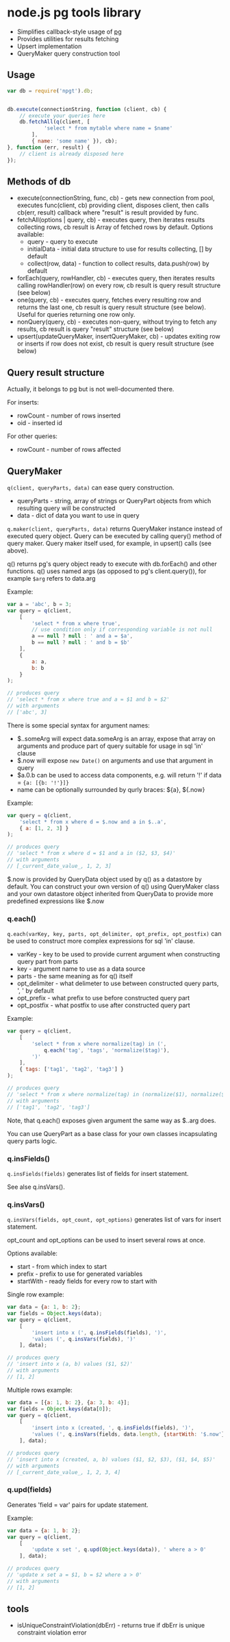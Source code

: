 # node.js pg tools library

* Simplifies callback-style usage of [pg](https://github.com/brianc/node-postgres)
* Provides utilities for results fetching
* Upsert implementation
* QueryMaker query construction tool

## Usage

```js
var db = require('npgt').db;


db.execute(connectionString, function (client, cb) {
	// execute your queries here
	db.fetchAll(q(client, [
			'select * from mytable where name = $name'
		],
		{ name: 'some name' }), cb);
}, function (err, result) {
	// client is already disposed here
});
```

## Methods of db

* execute(connectionString, func, cb) - gets new connection from pool, executes func(client, cb) providing client, disposes client, then calls cb(err, result) callback where "result" is result provided by func.
* fetchAll(options | query, cb) - executes query, then iterates results collecting rows, cb result is Array of fetched rows by default. Options available:
	* query - query to execute
	* initialData - initial data structure to use for results collecting, [] by default
	* collect(row, data) - function to collect results, data.push(row) by default
* forEach(query, rowHandler, cb) - executes query, then iterates results calling rowHandler(row) on every row, cb result is query result structure (see below)
* one(query, cb) - executes query, fetches every resulting row and returns the last one, cb result is query result structure (see below). Useful for queries returning one row only.
* nonQuery(query, cb) - executes non-query, without trying to fetch any results, cb result is query "result" structure (see below)
* upsert(updateQueryMaker, insertQueryMaker, cb) - updates exiting row or inserts if row does not exist, cb result is query result structure (see below)

## Query result structure

Actually, it belongs to pg but is not well-documented there.

For inserts:

* rowCount - number of rows inserted
* oid - inserted id

For other queries:

* rowCount - number of rows affected

## QueryMaker

`q(client, queryParts, data)` can ease query construction.

* queryParts - string, array of strings or QueryPart objects from which resulting query will be constructed
* data - dict of data you want to use in query

`q.maker(client, queryParts, data)` returns QueryMaker instance instead of executed query object. Query can be executed by calling query() method of query maker. Query maker itself used, for example, in upsert() calls (see above).

q() returns pg's query object ready to execute with db.forEach() and other functions.
q() uses named args (as opposed to pg's client.query()), for example `$arg` refers to data.arg

Example:

```js
var a = 'abc', b = 3;
var query = q(client,
	[
		'select * from x where true',
		// use condition only if corresponding variable is not null
		a == null ? null : ' and a = $a',
		b == null ? null : ' and b = $b'
	],
	{
		a: a,
		b: b
	}
);

// produces query
// 'select * from x where true and a = $1 and b = $2'
// with arguments
// ['abc', 3]
```

There is some special syntax for argument names:

* $..someArg will expect data.someArg is an array, expose that array on arguments and produce part of query suitable for usage in sql 'in' clause
* $.now will expose `new Date()` on arguments and use that argument in query
* $a.0.b can be used to access data components, e.g. will return '!' if data = `{a: [{b: '!'}]}`
* name can be optionally surrounded by qurly braces: ${a}, ${.now}

Example:

```js
var query = q(client,
	'select * from x where d = $.now and a in $..a',
	{ a: [1, 2, 3] }
);

// produces query
// 'select * from x where d = $1 and a in ($2, $3, $4)'
// with arguments
// [_current_date_value_, 1, 2, 3]
```

$.now is provided by QueryData object used by q() as a datastore by default. You can construct your own version of q() using QueryMaker class and your own datastore object inherited from QueryData to provide more predefined expressions like $.now

### q.each()

`q.each(varKey, key, parts, opt_delimiter, opt_prefix, opt_postfix)` can be used to construct more complex expressions for sql 'in' clause.

* varKey - key to be used to provide current argument when constructing query part from parts
* key - argument name to use as a data source
* parts - the same meaning as for q() itself
* opt_delimiter - what delimeter to use between constructed query parts, ', ' by default
* opt_prefix - what prefix to use before constructed query part
* opt_postfix - what postfix to use after constructed query part

Example:

```js
var query = q(client,
	[
		'select * from x where normalize(tag) in (',
			q.each('tag', 'tags', 'normalize($tag)'),
		')'
	],
	{ tags: ['tag1', 'tag2', 'tag3'] }
);

// produces query
// 'select * from x where normalize(tag) in (normalize($1), normalize($2), normalize($3)'
// with arguments
// ['tag1', 'tag2', 'tag3']
```

Note, that q.each() exposes given argument the same way as $..arg does.

You can use QueryPart as a base class for your own classes incapsulating query parts logic.

### q.insFields()

`q.insFields(fields)` generates list of fields for insert statement.

See alse q.insVars().

### q.insVars()

`q.insVars(fields, opt_count, opt_options)` generates list of vars for insert statement.

opt_count and opt_options can be used to insert several rows at once.

Options available:

* start - from which index to start
* prefix - prefix to use for generated variables
* startWith - ready fields for every row to start with

Single row example:

```js
var data = {a: 1, b: 2};
var fields = Object.keys(data);
var query = q(client,
	[
		'insert into x (', q.insFields(fields), ')',
		'values (', q.insVars(fields), ')'
	], data);

// produces query
// 'insert into x (a, b) values ($1, $2)'
// with arguments
// [1, 2]
```

Multiple rows example:

```js
var data = [{a: 1, b: 2}, {a: 3, b: 4}];
var fields = Object.keys(data[0]);
var query = q(client,
	[
		'insert into x (created, ', q.insFields(fields), ')',
		'values (', q.insVars(fields, data.length, {startWith: '$.now'}), ')'
	], data);

// produces query
// 'insert into x (created, a, b) values ($1, $2, $3), ($1, $4, $5)'
// with arguments
// [_current_date_value_, 1, 2, 3, 4]
```

### q.upd(fields)

Generates 'field = var' pairs for update statement.

Example:

```js
var data = {a: 1, b: 2};
var query = q(client,
	[
		'update x set ', q.upd(Object.keys(data)), ' where a > 0'
	], data);

// produces query
// 'update x set a = $1, b = $2 where a > 0'
// with arguments
// [1, 2]
```

## tools

* isUniqueConstraintViolation(dbErr) - returns true if dbErr is unique constraint violation error
